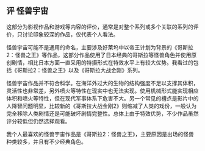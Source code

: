 ## 评 怪兽宇宙

这部分为影视作品和游戏等内容的评价，通常是对整个系列或多个关联的系列的评价，只讨论印象较深的作品，仅代表个人看法。

怪兽宇宙可能不是通用的命名，主要涉及好莱坞中以帝王计划为背景的《哥斯拉2：怪兽之王》等作品，这部分作品使用了日本经典的哥斯拉等怪兽角色并使用原创剧情，相比日本方面一直采用的特摄形式在特效水平上有较大优势。我看过的包括《哥斯拉2：怪兽之王》以及《哥斯拉大战金刚》系列。

怪兽宇宙作品并不符合科学。在海洋外过大的生物的结构强度不足以支撑其体积，灵活性也非常差，另外喷火等特性在现实中也无法实现。使用机械形式能实现相应体积和喷火等特性，但在现代军事体系下危害不大。另一个常见的槽点是影片中的人降智问题明显，比较新的《哥斯拉大战金刚2》则缩减了人类的戏份，一般认为完全移除人类剧情还是可能破坏剧情完整性。总体上由于特效优势，不少作品虽然评分较低但仍然选择观看。

我个人最喜欢的怪兽宇宙作品是《哥斯拉2：怪兽之王》，主要原因是出场的怪兽种类较多，并且有不少经典角色。